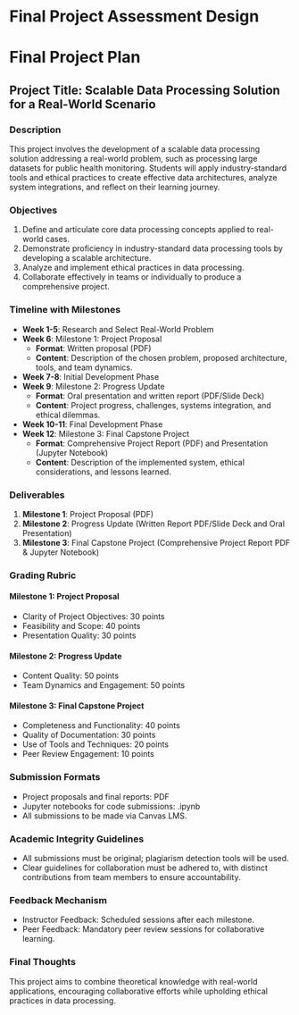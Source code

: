 Final Project Assessment Design
===============================

# Final Project Plan

## Project Title: Scalable Data Processing Solution for a Real-World Scenario

### Description
This project involves the development of a scalable data processing solution addressing a real-world problem, such as processing large datasets for public health monitoring. Students will apply industry-standard tools and ethical practices to create effective data architectures, analyze system integrations, and reflect on their learning journey.

### Objectives
1. Define and articulate core data processing concepts applied to real-world cases.
2. Demonstrate proficiency in industry-standard data processing tools by developing a scalable architecture.
3. Analyze and implement ethical practices in data processing.
4. Collaborate effectively in teams or individually to produce a comprehensive project.

### Timeline with Milestones
- **Week 1-5**: Research and Select Real-World Problem
- **Week 6**: Milestone 1: Project Proposal
  - **Format**: Written proposal (PDF)
  - **Content**: Description of the chosen problem, proposed architecture, tools, and team dynamics.
- **Week 7-8**: Initial Development Phase
- **Week 9**: Milestone 2: Progress Update
  - **Format**: Oral presentation and written report (PDF/Slide Deck)
  - **Content**: Project progress, challenges, systems integration, and ethical dilemmas.
- **Week 10-11**: Final Development Phase
- **Week 12**: Milestone 3: Final Capstone Project
  - **Format**: Comprehensive Project Report (PDF) and Presentation (Jupyter Notebook)
  - **Content**: Description of the implemented system, ethical considerations, and lessons learned.

### Deliverables
1. **Milestone 1**: Project Proposal (PDF)
2. **Milestone 2**: Progress Update (Written Report PDF/Slide Deck and Oral Presentation)
3. **Milestone 3**: Final Capstone Project (Comprehensive Project Report PDF & Jupyter Notebook)

### Grading Rubric
#### Milestone 1: Project Proposal
- Clarity of Project Objectives: 30 points
- Feasibility and Scope: 40 points
- Presentation Quality: 30 points

#### Milestone 2: Progress Update
- Content Quality: 50 points
- Team Dynamics and Engagement: 50 points

#### Milestone 3: Final Capstone Project
- Completeness and Functionality: 40 points
- Quality of Documentation: 30 points
- Use of Tools and Techniques: 20 points
- Peer Review Engagement: 10 points

### Submission Formats
- Project proposals and final reports: PDF
- Jupyter notebooks for code submissions: .ipynb
- All submissions to be made via Canvas LMS.

### Academic Integrity Guidelines
- All submissions must be original; plagiarism detection tools will be used.
- Clear guidelines for collaboration must be adhered to, with distinct contributions from team members to ensure accountability.

### Feedback Mechanism
- Instructor Feedback: Scheduled sessions after each milestone.
- Peer Feedback: Mandatory peer review sessions for collaborative learning.

### Final Thoughts
This project aims to combine theoretical knowledge with real-world applications, encouraging collaborative efforts while upholding ethical practices in data processing.